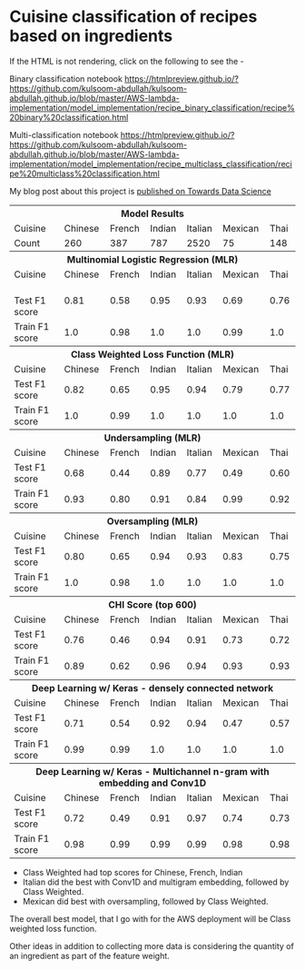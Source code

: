 # Cuisine classification of recipes based on ingredients

If the HTML is not rendering, click on the following to see the -

Binary classification notebook
https://htmlpreview.github.io/?https://github.com/kulsoom-abdullah/kulsoom-abdullah.github.io/blob/master/AWS-lambda-implementation/model_implementation/recipe_binary_classification/recipe%20binary%20classification.html

Multi-classification notebook
https://htmlpreview.github.io/?https://github.com/kulsoom-abdullah/kulsoom-abdullah.github.io/blob/master/AWS-lambda-implementation/model_implementation/recipe_multiclass_classification/recipe%20multiclass%20classification.html

My blog post about this project is [published on Towards Data Science](https://towardsdatascience.com/https-towardsdatascience-com-end-to-end-recipe-cuisine-classification-e97f4ac22104 "Recipe Cuisine Classifier Blog post")


<table>
<tbody>
  <tr>
    <th td style="text-align: center;" colspan="8">Model Results</th>
  </tr>
  <tr>
    <td>Cuisine</td>
    <td>Chinese</td>
    <td>French</td>
    <td>Indian</td>
    <td>Italian</td>
    <td>Mexican</td>
    <td>Thai</td>
  </tr>
  <tr>
    <td>Count</td>
    <td>260</td>
    <td>387</td>
    <td>787</td>
    <td>2520</td>
    <td>75</td>
    <td>148</td>
  </tr>
    <tr>  
 <th td style="text-align: center;" colspan="8">Multinomial Logistic Regression (MLR)</th>
      </tr>
  <tr>
    <td>Cuisine</td>
    <td>Chinese</td>
    <td>French</td>
    <td>Indian</td>
    <td>Italian</td>
    <td>Mexican</td>
    <td>Thai</td>
  </tr>

  <tr>
    <td><br>Test F1 score<br></td>
    <td>0.81</td>
    <td>0.58</td>
    <td>0.95</td>
    <td>0.93</td>
    <td>0.69</td>
    <td>0.76</td>
  </tr>
  <tr>
    <td>Train F1 score<br></td>
    <td>1.0</td>
    <td>0.98</td>
    <td>1.0</td>
    <td>1.0</td>
    <td>0.99</td>
    <td>1.0</td>
  </tr>
  <tr>
    <th td style="text-align: center;" colspan="8">Class Weighted Loss Function (MLR)</th>
  </tr>
  <tr>
    <td>Cuisine</td>
    <td>Chinese</td>
    <td>French</td>
    <td>Indian</td>
    <td>Italian</td>
    <td>Mexican</td>
    <td>Thai</td>
  </tr>
  <tr>
    <td>Test F1 score</td>
    <td>0.82</td>
    <td>0.65</td>
    <td>0.95</td>
    <td>0.94</td>
    <td>0.79</td>
    <td>0.77</td>
  </tr>
  <tr>
    <td>Train F1 score</td>
    <td>1.0</td>
    <td>0.99</td>
    <td>1.0</td>
    <td>1.0</td>
    <td>1.0</td>
    <td>1.0</td>
  </tr>
  <tr>
    <th td style="text-align: center;" colspan="8">Undersampling (MLR)</th>
  </tr>
  <tr>
    <td>Cuisine</td>
    <td>Chinese</td>
    <td>French</td>
    <td>Indian</td>
    <td>Italian</td>
    <td>Mexican</td>
    <td>Thai</td>
  </tr>
  <tr>
    <td>Test F1 score</td>
    <td>0.68</td>
    <td>0.44</td>
    <td>0.89</td>
    <td>0.77</td>
    <td>0.49</td>
    <td>0.60</td>
  </tr>
  <tr>
    <td>Train F1 score</td>
    <td>0.93</td>
    <td>0.80</td>
    <td>0.91</td>
    <td>0.84</td>
    <td>0.99</td>
    <td>0.92</td>
  </tr>
  <tr>       
    <th td style="text-align: center;" colspan="8">Oversampling (MLR)</th>
  </tr>
  <tr>
    <td>Cuisine</td>
    <td>Chinese</td>
    <td>French</td>
    <td>Indian</td>
    <td>Italian</td>
    <td>Mexican</td>
    <td>Thai</td>
  </tr>
  <tr>
    <td>Test F1 score</td>
    <td>0.80</td>
    <td>0.65</td>
    <td>0.94</td>
    <td>0.93</td>
    <td>0.83</td>
    <td>0.75</td>
  </tr>
  <tr>
    <td>Train F1 score</td>
    <td>1.0</td>
    <td>0.98</td>
    <td>1.0</td>
    <td>1.0</td>
    <td>1.0</td>
    <td>1.0</td>
  </tr>
  <tr>     
    <th td style="text-align: center;" colspan="8">CHI Score (top 600)</th>
  </tr>
  <tr>
    <td>Cuisine</td>
    <td>Chinese</td>
    <td>French</td>
    <td>Indian</td>
    <td>Italian</td>
    <td>Mexican</td>
    <td>Thai</td>
  </tr>
  <tr>    
    <td>Test F1 score</td>
    <td>0.76</td>
    <td>0.46</td>
    <td>0.94</td>
    <td>0.91</td>
    <td>0.73</td>
    <td>0.72</td>
  </tr>
  <tr>
    <td>Train F1 score</td>
    <td>0.89</td>
    <td>0.62</td>
    <td>0.96</td>
    <td>0.94</td>
    <td>0.93</td>
    <td>0.93</td>
  </tr>
  <tr>
    <th td style="text-align: center;" colspan="8">Deep Learning w/ Keras - densely connected network</th>
  </tr>
  <tr>
    <td>Cuisine</td>
    <td>Chinese</td>
    <td>French</td>
    <td>Indian</td>
    <td>Italian</td>
    <td>Mexican</td>
    <td>Thai</td>
  </tr>
  <tr>
    <td>Test F1 score</td>
    <td>0.71</td>
    <td>0.54</td>
    <td>0.92</td>
    <td>0.94</td>
    <td>0.47</td>
    <td>0.57</td>
  </tr>
  <tr>
    <td>Train F1 score</td>
    <td>0.99</td>
    <td>0.99</td>
    <td>1.0</td>
    <td>1.0</td>
    <td>1.0</td>
    <td>1.0</td>
  </tr>
  <tr>
    <th td style="text-align: center;" colspan="8">Deep Learning w/ Keras - Multichannel n-gram with embedding and Conv1D</th>
  </tr>
  <tr>
    <td>Cuisine</td>
    <td>Chinese</td>
    <td>French</td>
    <td>Indian</td>
    <td>Italian</td>
    <td>Mexican</td>
    <td>Thai</td>
  </tr>
  <tr>
    <td>Test F1 score</td>
    <td>0.72</td>
    <td>0.49</td>
    <td>0.91</td>
    <td>0.97</td>
    <td>0.74</td>
    <td>0.73</td>
  </tr>
  <tr>
    <td>Train F1 score</td>
    <td>0.98</td>
    <td>0.99</td>
    <td>0.99</td>
    <td>0.99</td>
    <td>0.98</td>
    <td>0.98</td>
  </tr>
    </tbody>
</table>

- Class Weighted had top scores for Chinese, French, Indian
- Italian did the best with Conv1D and multigram embedding, followed by Class Weighted.
- Mexican did best with oversampling, followed by Class Weighted.

The overall best model, that I go with for the AWS deployment will be Class weighted loss function.

Other ideas in addition to collecting more data is considering the quantity of an ingredient as part of the feature weight.


